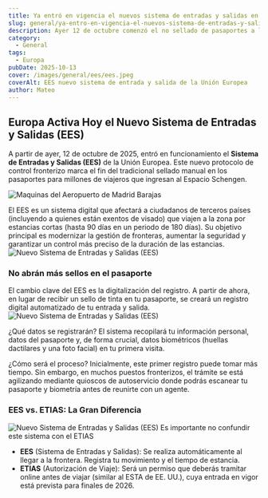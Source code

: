 ```yaml
---
title: Ya entró en vigencia el nuevos sistema de entradas y salidas en Europa
slug: general/ya-entro-en-vigencia-el-nuevos-sistema-de-entradas-y-salidas-en-europa
description: Ayer 12 de octubre comenzó el no sellado de pasaportes a la entrada y salida de Europa.
category:
  - General
tags:
  - Europa
pubDate: 2025-10-13
cover: /images/general/ees/ees.jpeg
coverAlt: EES nuevo sistema de entrada y salida de la Unión Europea
author: Mateo
---
```


## Europa Activa Hoy el Nuevo Sistema de Entradas y Salidas (EES)

A partir de ayer, 12 de octubre de 2025, entró en funcionamiento el **Sistema de Entradas y Salidas (EES)** de la Unión Europea. Este nuevo protocolo de control fronterizo marca el fin del tradicional sellado manual en los pasaportes para millones de viajeros que ingresan al Espacio Schengen.

<img src="/images/general/ees/maquinas-ees-barajas.avif" alt="Maquinas del Aeropuerto de Madrid Barajas">

El EES es un sistema digital que afectará a ciudadanos de terceros países (incluyendo a quienes están exentos de visado) que viajen a la zona por estancias cortas (hasta 90 días en un periodo de 180 días). Su objetivo principal es modernizar la gestión de fronteras, aumentar la seguridad y garantizar un control más preciso de la duración de las estancias.
<img src="/images/general/ees/ees2.jpeg" alt="Nuevo Sistema de Entradas y Salidas (EES)">

### No abrán más sellos en el pasaporte

El cambio clave del EES es la digitalización del registro. A partir de ahora, en lugar de recibir un sello de tinta en tu pasaporte, se creará un registro digital automatizado de tu entrada y salida.
<img src="/images/general/ees/ees4.jpeg" alt="Nuevo Sistema de Entradas y Salidas (EES)">

¿Qué datos se registrarán? El sistema recopilará tu información personal, datos del pasaporte y, de forma crucial, datos biométricos (huellas dactilares y una foto facial) en tu primera visita.

¿Cómo será el proceso? Inicialmente, este primer registro puede tomar más tiempo. Sin embargo, en muchos puestos fronterizos, el trámite se está agilizando mediante quioscos de autoservicio donde podrás escanear tu pasaporte y biometría antes de reunirte con un agente.

### EES vs. ETIAS: La Gran Diferencia

<img src="/images/general/ees/ees3.jpeg" alt="Nuevo Sistema de Entradas y Salidas (EES)">
Es importante no confundir este sistema con el ETIAS


* **EES** (Sistema de Entradas y Salidas): Se realiza automáticamente al llegar a la frontera. Registra tu movimiento y el tiempo de estancia.
* **ETIAS** (Autorización de Viaje): Será un permiso que deberás tramitar online antes de viajar (similar al ESTA de EE. UU.), cuya entrada en vigor está prevista para finales de 2026.
